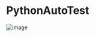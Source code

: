 # PythonAutoTest

![image](https://user-images.githubusercontent.com/27627484/42576796-c234da32-8555-11e8-9e2c-59f753586382.png)

